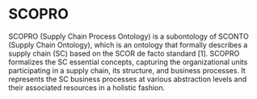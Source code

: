 # SCOPRO
SCOPRO (Supply Chain Process Ontology) is a subontology of SCONTO (Supply Chain Ontology), which is an ontology that formally describes a supply chain (SC) based on the SCOR de facto standard [1]. SCOPRO formalizes the SC essential concepts, capturing the organizational units participating in a supply chain, its structure, and business processes. It represents the SC business processes at various abstraction levels and their associated resources in a holistic fashion. 
